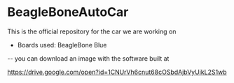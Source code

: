 # BeagleBoneAutoCar
This is the official repository for the car we are working on

- Boards used:
  	 BeagleBone Blue


-- you can download an image with the software built at

https://drive.google.com/open?id=1CNUrVh6cnut68cOSbdAjbVyUikL2S1wb
